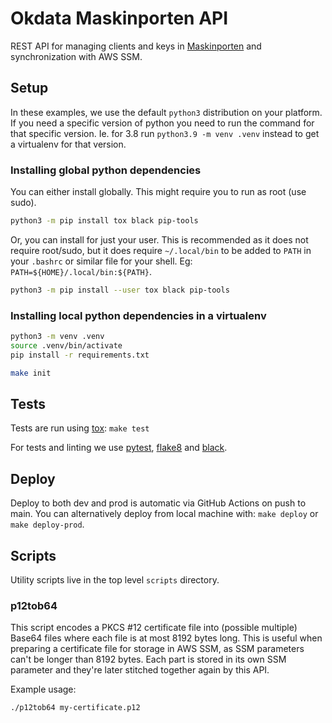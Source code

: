 Okdata Maskinporten API
==================

REST API for managing clients and keys in [Maskinporten](https://samarbeid.digdir.no/maskinporten/maskinporten/25) and synchronization with AWS SSM.

## Setup

In these examples, we use the default `python3` distribution on your platform.
If you need a specific version of python you need to run the command for that
specific version. Ie. for 3.8 run `python3.9 -m venv .venv` instead to get a
virtualenv for that version.

### Installing global python dependencies

You can either install globally. This might require you to run as root (use sudo).

```bash
python3 -m pip install tox black pip-tools
```

Or, you can install for just your user. This is recommended as it does not
require root/sudo, but it does require `~/.local/bin` to be added to `PATH` in
your `.bashrc` or similar file for your shell. Eg:
`PATH=${HOME}/.local/bin:${PATH}`.

```bash
python3 -m pip install --user tox black pip-tools
```


### Installing local python dependencies in a virtualenv

```bash
python3 -m venv .venv
source .venv/bin/activate
pip install -r requirements.txt
```

```bash
make init
```


## Tests

Tests are run using [tox](https://pypi.org/project/tox/): `make test`

For tests and linting we use [pytest](https://pypi.org/project/pytest/),
[flake8](https://pypi.org/project/flake8/) and
[black](https://pypi.org/project/black/).


## Deploy

Deploy to both dev and prod is automatic via GitHub Actions on push to main. You
can alternatively deploy from local machine with: `make deploy` or `make
deploy-prod`.


## Scripts

Utility scripts live in the top level `scripts` directory.

### p12tob64

This script encodes a PKCS #12 certificate file into (possible multiple) Base64
files where each file is at most 8192 bytes long. This is useful when preparing
a certificate file for storage in AWS SSM, as SSM parameters can't be longer
than 8192 bytes. Each part is stored in its own SSM parameter and they're later
stitched together again by this API.

Example usage:

```bash
./p12tob64 my-certificate.p12
```
